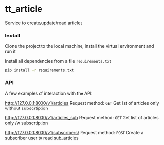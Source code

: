 # tt_article
Service to create/update/read articles

### Install
Clone the project to the local machine, install the virtual environment and run it

Install all dependencies from a file ```requirements.txt```
```sh
pip install -r requirements.txt
```
### API
A few examples of interaction with the API:

http://127.0.0.1:8000/v1/articles
Request method: ```GET```
Get list of articles only without subscrtiption

http://127.0.0.1:8000/v1/articles_sub
Request method: ```GET```
Get list of articles only /w subscrtiption

http://127.0.0.1:8000/v1/subscribers/
Request method: ```POST```
Create a subscriber user to read sub_articles
